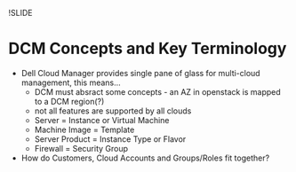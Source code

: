 !SLIDE
# DCM Concepts and Key Terminology

* Dell Cloud Manager provides single pane of glass for multi-cloud management, this means...
  * DCM must absract some concepts - an AZ in openstack is mapped to a DCM region(?)
  * not all features are supported by all clouds
  * Server = Instance or Virtual Machine
  * Machine Image = Template
  * Server Product = Instance Type or Flavor
  * Firewall = Security Group
* How do Customers, Cloud Accounts and Groups/Roles fit together?